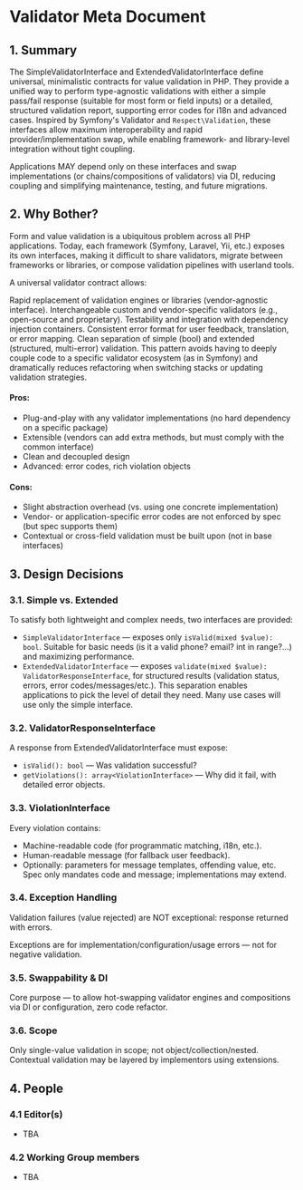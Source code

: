Validator Meta Document
=======================

## 1. Summary

The SimpleValidatorInterface and ExtendedValidatorInterface define universal, minimalistic contracts for value validation in PHP. They provide a unified way to perform type-agnostic validations with either a simple pass/fail response (suitable for most form or field inputs) or a detailed, structured validation report, supporting error codes for i18n and advanced cases. Inspired by Symfony's Validator and `Respect\Validation`, these interfaces allow maximum interoperability and rapid provider/implementation swap, while enabling framework- and library-level integration without tight coupling.

Applications MAY depend only on these interfaces and swap implementations (or chains/compositions of validators) via DI, reducing coupling and simplifying maintenance, testing, and future migrations.

## 2. Why Bother?

Form and value validation is a ubiquitous problem across all PHP applications. Today, each framework (Symfony, Laravel, Yii, etc.) exposes its own interfaces, making it difficult to share validators, migrate between frameworks or libraries, or compose validation pipelines with userland tools.

A universal validator contract allows:

Rapid replacement of validation engines or libraries (vendor-agnostic interface).
Interchangeable custom and vendor-specific validators (e.g., open-source and proprietary).
Testability and integration with dependency injection containers.
Consistent error format for user feedback, translation, or error mapping.
Clean separation of simple (bool) and extended (structured, multi-error) validation.
This pattern avoids having to deeply couple code to a specific validator ecosystem (as in Symfony) and dramatically reduces refactoring when switching stacks or updating validation strategies.

#### Pros:

- Plug-and-play with any validator implementations (no hard dependency on a specific package)
- Extensible (vendors can add extra methods, but must comply with the common interface)
- Clean and decoupled design 
- Advanced: error codes, rich violation objects

#### Cons:

- Slight abstraction overhead (vs. using one concrete implementation)
- Vendor- or application-specific error codes are not enforced by spec (but spec supports them)
- Contextual or cross-field validation must be built upon (not in base interfaces)

## 3. Design Decisions

### 3.1. Simple vs. Extended

To satisfy both lightweight and complex needs, two interfaces are provided:

- `SimpleValidatorInterface` — exposes only `isValid(mixed $value): bool`. Suitable for basic needs (is it a valid phone? email? int in range?...) and maximizing performance. 
- `ExtendedValidatorInterface` — exposes `validate(mixed $value): ValidatorResponseInterface`, for structured results (validation status, errors, error codes/messages/etc.).
This separation enables applications to pick the level of detail they need. Many use cases will use only the simple interface.

### 3.2. ValidatorResponseInterface

A response from ExtendedValidatorInterface must expose:

- `isValid(): bool` — Was validation successful? 
- `getViolations(): array<ViolationInterface>` — Why did it fail, with detailed error objects.

### 3.3. ViolationInterface

Every violation contains:

- Machine-readable code (for programmatic matching, i18n, etc.). 
- Human-readable message (for fallback user feedback). 
- Optionally: parameters for message templates, offending value, etc. 
  Spec only mandates code and message; implementations may extend.

### 3.4. Exception Handling

Validation failures (value rejected) are NOT exceptional: response returned with errors.

Exceptions are for implementation/configuration/usage errors — not for negative validation.

### 3.5. Swappability & DI

Core purpose — to allow hot-swapping validator engines and compositions via DI or configuration, zero code refactor.

### 3.6. Scope

Only single-value validation in scope; not object/collection/nested.
Contextual validation may be layered by implementors using extensions.

## 4. People

### 4.1 Editor(s)

- TBA

### 4.2 Working Group members

- TBA
